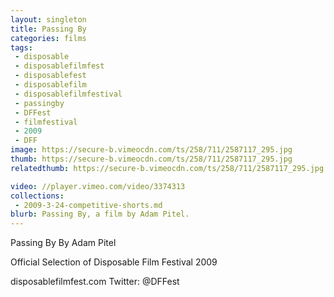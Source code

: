 ```yaml
---
layout: singleton
title: Passing By
categories: films
tags:
 - disposable
 - disposablefilmfest
 - disposablefest
 - disposablefilm
 - disposablefilmfestival
 - passingby
 - DFFest
 - filmfestival
 - 2009
 - DFF
image: https://secure-b.vimeocdn.com/ts/258/711/2587117_295.jpg
thumb: https://secure-b.vimeocdn.com/ts/258/711/2587117_295.jpg
relatedthumb: https://secure-b.vimeocdn.com/ts/258/711/2587117_295.jpg

video: //player.vimeo.com/video/3374313
collections:
 - 2009-3-24-competitive-shorts.md
blurb: Passing By, a film by Adam Pitel.
---
```


Passing By
By Adam Pitel

Official Selection of Disposable Film Festival 2009

disposablefilmfest.com
Twitter: @DFFest
